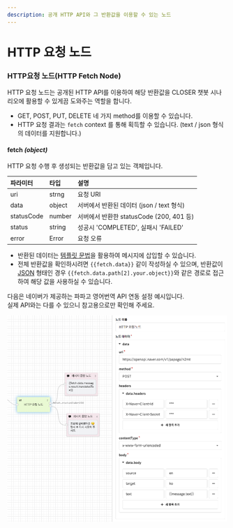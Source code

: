 ```yaml
---
description: 공개 HTTP API와 그 반환값을 이용할 수 있는 노드
---
```


# HTTP 요청 노드

### **HTTP요청 노드\(HTTP Fetch Node\)**

HTTP 요청 노드는 공개된 HTTP API를 이용하여 해당 반환값을 CLOSER 챗봇 시나리오에 활용할 수 있게끔 도와주는 역할을 합니다.

* GET, POST, PUT, DELETE 네 가지 method를 이용할 수 있습니다.
* HTTP 요청 결과는 `fetch` context 를 통해 획득할 수 있습니다. \(text / json 형식의 데이터를 지원합니다.\)

#### fetch _\(object\)_

HTTP 요청 수행 후 생성되는 반환값을 담고 있는 객체입니다.

| 파라미터 | 타입 | 설명 |
| :--- | :--- | :--- |
| uri | strng | 요청 URI |
| data | object | 서버에서 반환된 데이터 \(json / text 형식\) |
| statusCode | number | 서버에서 반환한 statusCode \(200, 401 등\) |
| status | string | 성공시 'COMPLETED', 실패시 'FAILED' |
| error | Error | 요청 오류 |

* 반환된 데이터는 [템플릿 문법](../advanced/template-syntax.md)을 활용하여 메시지에 삽입할 수 있습니다. 
* 전체 반환값을 확인하시려면 `{{fetch.data}}` 같이 작성하실 수 있으며, 반환값이 [JSON](https://ko.wikipedia.org/wiki/JSON) 형태인 경우 `{{fetch.data.path[2].your.object}}`와 같은 경로로 접근하여 해당 값을 사용하실 수 있습니다.

다음은 네이버가 제공하는 파파고 영어번역 API 연동 설정 예시입니다.   
실제 API와는 다를 수 있으니 참고용으로만 확인해 주세요.  


![HTTP &#xC694;&#xCCAD; &#xB178;&#xB4DC; &#xC124;&#xC815; &#xC608;&#xC2DC; \(&#xCC38;&#xACE0;&#xC6A9;\)](../../../.gitbook/assets/http-example.png)

